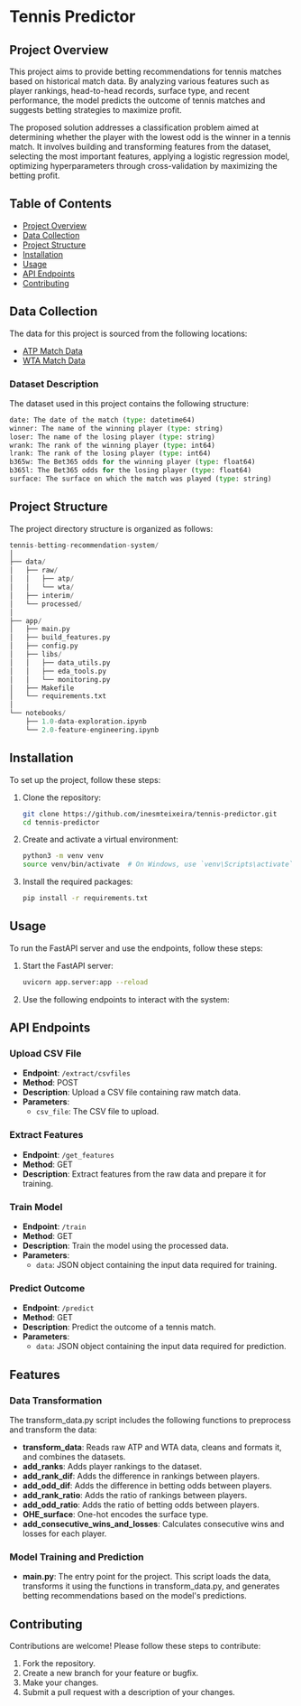 # Tennis Predictor

## Project Overview

This project aims to provide betting recommendations for tennis matches based on historical match data. By analyzing various features such as player rankings, head-to-head records, surface type, and recent performance, the model predicts the outcome of tennis matches and suggests betting strategies to maximize profit.

The proposed solution addresses a classification problem aimed at determining whether the player with the lowest odd is the winner in a tennis match. It involves building and transforming features from the dataset, selecting the most important features, applying a logistic regression model, optimizing hyperparameters through cross-validation by maximizing the betting profit.

## Table of Contents
- [Project Overview](#project-overview)
- [Data Collection](#data-collection)
- [Project Structure](#project-structure)
- [Installation](#installation)
- [Usage](#usage)
- [API Endpoints](#api-endpoints)
- [Contributing](#contributing)

## Data Collection

The data for this project is sourced from the following locations:
- [ATP Match Data](https://data.world/tylerudite/atp-match-data)
- [WTA Match Data](https://data.world/tylerudite/wta-match-data)

### Dataset Description
The dataset used in this project contains the following structure:

```python
date: The date of the match (type: datetime64)
winner: The name of the winning player (type: string)
loser: The name of the losing player (type: string)
wrank: The rank of the winning player (type: int64)
lrank: The rank of the losing player (type: int64)
b365w: The Bet365 odds for the winning player (type: float64)
b365l: The Bet365 odds for the losing player (type: float64)
surface: The surface on which the match was played (type: string)
```

## Project Structure

The project directory structure is organized as follows:


```python
tennis-betting-recommendation-system/
│
├── data/
│   ├── raw/
│   │   ├── atp/
│   │   └── wta/
│   ├── interim/
│   └── processed/
│
├── app/
│   ├── main.py
│   ├── build_features.py
│   ├── config.py
│   ├── libs/
│   │   ├── data_utils.py
│   │   ├── eda_tools.py
│   │   └── monitoring.py
│   ├── Makefile
│   └── requirements.txt
│
└── notebooks/
    ├── 1.0-data-exploration.ipynb
    └── 2.0-feature-engineering.ipynb

```

## Installation

To set up the project, follow these steps:

1. Clone the repository:
    ```sh
    git clone https://github.com/inesmteixeira/tennis-predictor.git
    cd tennis-predictor
    ```

2. Create and activate a virtual environment:
    ```sh
    python3 -m venv venv
    source venv/bin/activate  # On Windows, use `venv\Scripts\activate`
    ```

3. Install the required packages:
    ```sh
    pip install -r requirements.txt
    ```

## Usage

To run the FastAPI server and use the endpoints, follow these steps:

1. Start the FastAPI server:
    ```sh
    uvicorn app.server:app --reload
    ```

2. Use the following endpoints to interact with the system:

## API Endpoints

### Upload CSV File

- **Endpoint**: `/extract/csvfiles`
- **Method**: POST
- **Description**: Upload a CSV file containing raw match data.
- **Parameters**: 
  - `csv_file`: The CSV file to upload.

### Extract Features

- **Endpoint**: `/get_features`
- **Method**: GET
- **Description**: Extract features from the raw data and prepare it for training.

### Train Model

- **Endpoint**: `/train`
- **Method**: GET
- **Description**: Train the model using the processed data.
- **Parameters**: 
  - `data`: JSON object containing the input data required for training.

### Predict Outcome

- **Endpoint**: `/predict`
- **Method**: GET
- **Description**: Predict the outcome of a tennis match.
- **Parameters**: 
  - `data`: JSON object containing the input data required for prediction.

## Features
### Data Transformation
The transform_data.py script includes the following functions to preprocess and transform the data:

- **transform_data**: Reads raw ATP and WTA data, cleans and formats it, and combines the datasets.
- **add_ranks**: Adds player rankings to the dataset.
- **add_rank_dif**: Adds the difference in rankings between players.
- **add_odd_dif**: Adds the difference in betting odds between players.
- **add_rank_ratio**: Adds the ratio of rankings between players.
- **add_odd_ratio**: Adds the ratio of betting odds between players.
- **OHE_surface**: One-hot encodes the surface type.
- **add_consecutive_wins_and_losses**: Calculates consecutive wins and losses for each player.

### Model Training and Prediction
- **main.py**: The entry point for the project. This script loads the data, transforms it using the functions in transform_data.py, and generates betting recommendations based on the model's predictions.

## Contributing

Contributions are welcome! Please follow these steps to contribute:

1. Fork the repository.
2. Create a new branch for your feature or bugfix.
3. Make your changes.
4. Submit a pull request with a description of your changes.
